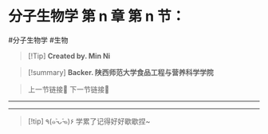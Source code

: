 # 分子生物学 第 n 章 第 n 节：
#分子生物学 #生物 


> [!Tip] **Created by. Min Ni**

> [!summary] **Backer. 陕西师范大学食品工程与营养科学学院**

> 上一节链接🔗 
> 下一节链接🔗 

---

---
> [!tip] ٩(๑˃̵ᴗ˂̵๑)۶ 学累了记得好好歇歇捏~
